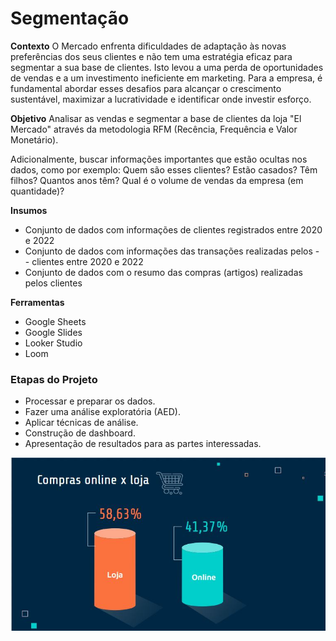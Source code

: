 # Segmentação

**Contexto**
O Mercado enfrenta dificuldades de adaptação às novas preferências dos seus clientes e não tem uma estratégia eficaz para segmentar a sua base de clientes. Isto levou a uma perda de oportunidades de vendas e a um investimento ineficiente em marketing. Para a empresa, é fundamental abordar esses desafios para alcançar o crescimento sustentável, maximizar a lucratividade e identificar onde investir esforço.

**Objetivo**
Analisar as vendas e segmentar a base de clientes da loja "El Mercado" através da metodologia RFM (Recência, Frequência e Valor Monetário).

Adicionalmente, buscar informações importantes que estão ocultas nos dados, como por exemplo: Quem são esses clientes? Estão casados? Têm filhos? Quantos anos têm? Qual é o volume de vendas da empresa (em quantidade)?

**Insumos**

- Conjunto de dados com informações de clientes registrados entre 2020 e 2022
- Conjunto de dados com informações das transações realizadas pelos - - clientes entre 2020 e 2022
- Conjunto de dados com o resumo das compras (artigos) realizadas pelos clientes

**Ferramentas**

- Google Sheets
- Google Slides
- Looker Studio
- Loom

### Etapas do Projeto

- Processar e preparar os dados.
- Fazer uma análise exploratória (AED).
- Aplicar técnicas de análise.
- Construção de dashboard.
- Apresentação de resultados para as partes interessadas.

![Compras Online/ Loja](online-loja.JPG)
